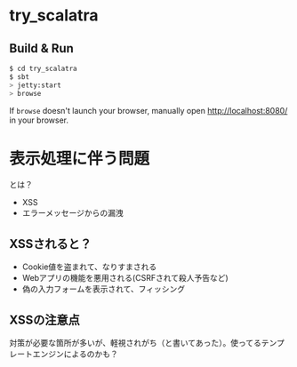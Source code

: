 # try_scalatra #

## Build & Run ##

```sh
$ cd try_scalatra
$ sbt
> jetty:start
> browse
```

If `browse` doesn't launch your browser, manually open [http://localhost:8080/](http://localhost:8080/) in your browser.

# 表示処理に伴う問題

とは？
- XSS
- エラーメッセージからの漏洩

## XSSされると？
- Cookie値を盗まれて、なりすまされる
- Webアプリの機能を悪用される(CSRFされて殺人予告など)
- 偽の入力フォームを表示されて、フィッシング

## XSSの注意点

対策が必要な箇所が多いが、軽視されがち（と書いてあった）。使ってるテンプレートエンジンによるのかも？

